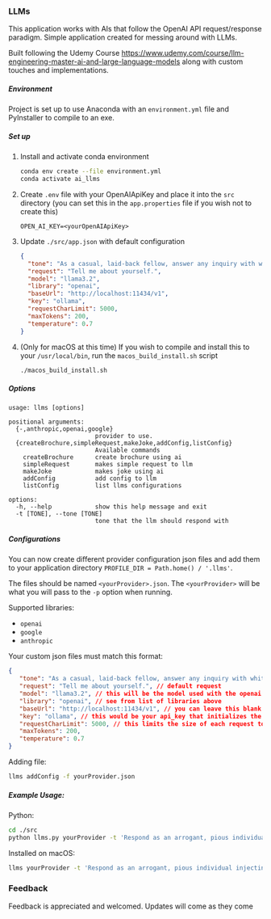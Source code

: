### LLMs

This application works with AIs that follow the OpenAI API request/response paradigm. Simple application created for messing around with LLMs.

Built following the Udemy Course https://www.udemy.com/course/llm-engineering-master-ai-and-large-language-models along with custom touches and implementations. 

##### Environment

Project is set up to use Anaconda with an `environment.yml` file and PyInstaller to compile to an exe.

##### Set up

1. Install and activate conda environment
    ```bash
   conda env create --file environment.yml
   conda activate ai_llms
   ```
2. Create `.env` file with your OpenAIApiKey and place it into the `src` directory (you can set this in the `app.properties` file if you wish not to create this)
   ```text
   OPEN_AI_KEY=<yourOpenAIApiKey>
   ```
3. Update `./src/app.json` with default configuration
   ```json
   {
     "tone": "As a casual, laid-back fellow, answer any inquiry with whit and an aura of charm.",
     "request": "Tell me about yourself.",
     "model": "llama3.2",
     "library": "openai",
     "baseUrl": "http://localhost:11434/v1",
     "key": "ollama",
     "requestCharLimit": 5000,
     "maxTokens": 200,
     "temperature": 0.7
   }
   ```
4. (Only for macOS at this time) If you wish to compile and install this to your `/usr/local/bin`, run the `macos_build_install.sh` script
   ```bash
   ./macos_build_install.sh
   ```

##### Options
```
usage: llms [options]

positional arguments:
  {-,anthropic,openai,google}
                        provider to use.
  {createBrochure,simpleRequest,makeJoke,addConfig,listConfig}
                        Available commands
    createBrochure      create brochure using ai
    simpleRequest       makes simple request to llm
    makeJoke            makes joke using ai
    addConfig           add config to llm
    listConfig          list llms configurations

options:
  -h, --help            show this help message and exit
  -t [TONE], --tone [TONE]
                        tone that the llm should respond with

```

##### Configurations

You can now create different provider configuration json files and add them to your application directory `PROFILE_DIR = Path.home() / '.llms'`.

The files should be named `<yourProvider>.json`. The `<yourProvider>` will be what you will pass to the `-p` option when running.

Supported libraries:
   * `openai`
   * `google`
   * `anthropic`

Your custom json files must match this format:

```json
{
   "tone": "As a casual, laid-back fellow, answer any inquiry with whit and an aura of charm.", // default tone that the llm should respond with
   "request": "Tell me about yourself.", // default request
   "model": "llama3.2", // this will be the model used with the openai library
   "library": "openai", // see from list of libraries above
   "baseUrl": "http://localhost:11434/v1", // you can leave this blank if you wish to call out to OpenAI directly
   "key": "ollama", // this would be your api_key that initializes the openai library
   "requestCharLimit": 5000, // this limits the size of each request to the llm to reduce cost. detault in the code is 100000
   "maxTokens": 200,
   "temperature": 0.7
}
```

Adding file:

```bash
llms addConfig -f yourProvider.json
```

##### Example Usage:

Python:
```bash
cd ./src
python llms.py yourProvider -t 'Respond as an arrogant, pious individual injecting your beliefs into any and all response details.' createBrochure https://linkedin.com
```

Installed on macOS:
```bash
llms yourProvider -t 'Respond as an arrogant, pious individual injecting your beliefs into any and all response details.' createBrochure https://linkedin.com
```

### Feedback

Feedback is appreciated and welcomed. Updates will come as they come
